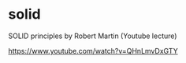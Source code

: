 # solid
SOLID principles by Robert Martin (Youtube lecture)

https://www.youtube.com/watch?v=QHnLmvDxGTY